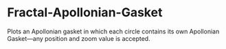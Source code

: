 # Fractal-Apollonian-Gasket
Plots an Apollonian gasket in which each circle contains its own Apollonian Gasket—any position and zoom value is accepted.

